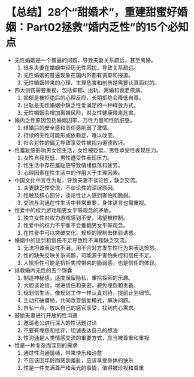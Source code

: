 # 【总结】28个“甜婚术”，重建甜蜜好婚姻：Part02拯救“婚内乏性”的15个必知点

-   无性婚姻是一个普遍的问题，导致夫妻关系疏远，甚至离婚。
    1.  很多夫妻在婚姻中经历无性困扰，导致关系疏远。
    2.  无性婚姻的普遍现象在国内外都有调查和报道。
    3.  无性婚姻带来的心理、生理危害和创伤是需要认真面对的。
-   四大创伤需要重视，包括抑郁、出轨、离婚和衰老疾病。
    1.  抑郁是被拒绝后的心理反应，长期拒绝会降低自尊。
    2.  出轨是无性婚姻中缺乏性爱满足的一种释放方式。
    3.  无性婚姻会增加离婚风险，对女性健康带来危害。
-   婚内乏性原因包括婚姻囚牢、万性力量和性肮脏感。
    1.  结婚后的安全感和责任感削弱了激情。
    2.  持续的无性可能形成依赖症，难以改变。
    3.  社会对性的偏见导致享受性被视为道德败坏。
-   性羞耻感影响男女性生活，女性被贬低，男性承受性表现压力。
    1.  女性自我贬低，男性遭受性表现压力。
    2.  性生活中存在羞耻感导致情绪低落和疲劳。
    3.  心理因素在性生活中的作用大于生理因素。
-   中国文化中言性为耻，导致夫妻不谈论性，缺乏交流。
    1.  夫妻缺乏性交流，不谈论性的深层原因。
    2.  性触及核心部分，谈论性让人感到害怕和脆弱。
    3.  交流与沟通在性生活中非常重要，身体语言也需重视。
-   性爱中的权力游戏和男女平等观念的矛盾。
    1.  独立女性对权力游戏感到不安，渴望被控制。
    2.  性爱中的权力不平衡不会推翻男女平等观念。
    3.  在性爱中可以突破文化、规矩的限制去体验诱惑。
-   婚姻中的惩罚和信任不足导致性不满和缺乏交流。
    1.  无法坦诚表达性不满，用不合对方发生性行为来表达愤怒。
    2.  性的缺失反映关系问题，可能源于害怕失控和信任不足。
    3.  人抗拒性可能是抗拒失控带来的脆弱感，也是信任的体现。
-   拯救婚内无性的五个锦囊
    1.  制造神秘感，适度保留隐私，重拾探索的乐趣。
    2.  大胆谈论信，增进信任和亲密，避免埋怨和责备。
    3.  规划信生活，像规划工作一样认真对待，提前计划细节。
    4.  主动打破僵局，共同改变信爱模式，解决问题。
    5.  自私一点，放纵自己的感官享受，找到内心需求。
-   鼓励夫妻进行开放的性沟通
    1.  邀请老公进行深入的性话题讨论
    2.  不要有埋怨和批评，坦诚表达自己的想法
    3.  性沟通是人类情感交流的重要方式，应当被尊重和重视
-   性是一种复杂而深刻的需求
    1.  通过性沟通情绪，带来快乐和治愈
    2.  不应该因年龄而感到羞耻，应该享受身体的快乐
    3.  性是一件充满尊严和荣光的事情，值得被珍视和尊重